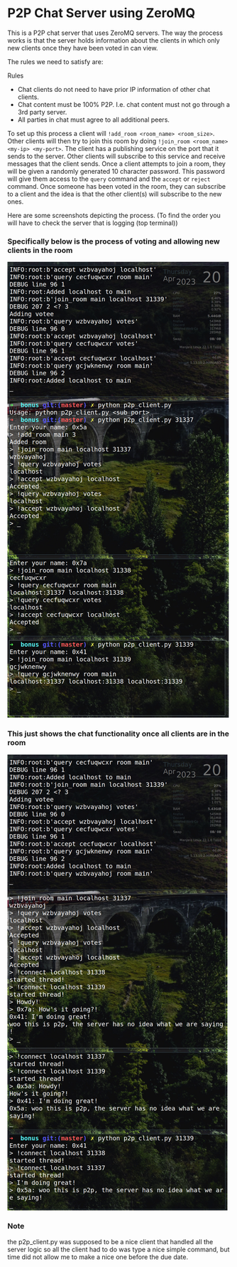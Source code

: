 # P2P Chat Server using ZeroMQ

This is a P2P chat server that uses ZeroMQ servers. The way the process works is that the server holds information about the clients in which only new clients once they have been voted in can view.

The rules we need to satisfy are:

Rules

- Chat clients do not need to have prior IP information of other chat clients.
- Chat content must be 100% P2P. I.e. chat content must not go through a 3rd party server.
- All parties in chat must agree to all additional peers.

To set up this process a client will `!add_room <room_name> <room_size>`. Other clients will then try to join this room by doing `!join_room <room_name> <my-ip> <my-port>`. The client has a publishing service on the port that it sends to the server. Other clients will subscribe to this service and receive messages that the client sends. Once a client attempts to join a room, they will be given a randomly generated 10 character password. This password will give them access to the `query` command and the `accept` or `reject` command. Once someone has been voted in the room, they can subscribe to a client and the idea is that the other client(s) will subscribe to the new ones.

Here are some screenshots depicting the process. (To find the order you will have to check the server that is logging (top terminal))

### Specifically below is the process of voting and allowing new clients in the room
![](1.png)

### This just shows the chat functionality once all clients are in the room
![](2.png)

### Note
the p2p_client.py was supposed to be a nice client that handled all the server logic so all the client had to do was type a nice simple command, but time did not allow me to make a nice one before the due date.
